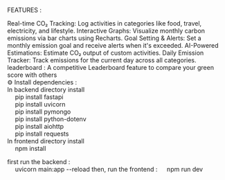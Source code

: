 FEATURES :

Real-time CO₂ Tracking: Log activities in categories like food, travel, electricity, and lifestyle.
Interactive Graphs: Visualize monthly carbon emissions via bar charts using Recharts.
Goal Setting & Alerts: Set a monthly emission goal and receive alerts when it's exceeded.
AI-Powered Estimations: Estimate CO₂ output of custom activities.
Daily Emission Tracker: Track emissions for the current day across all categories.
leaderboard : A competitive Leaderboard feature to compare your green score with others
<br>
⚙️ Install dependencies :
<br>
In backend directory install
<br>
  pip install fastapi
  <br>
  pip install uvicorn
  <br>
  pip install pymongo
  <br>
  pip install python-dotenv
  <br>
  pip install aiohttp
  <br>
  pip install requests
<br>
In frontend directory install
<br>
  npm install

first run the backend :
<br>
  uvicorn main:app --reload
then, run the frontend :
  npm run dev
